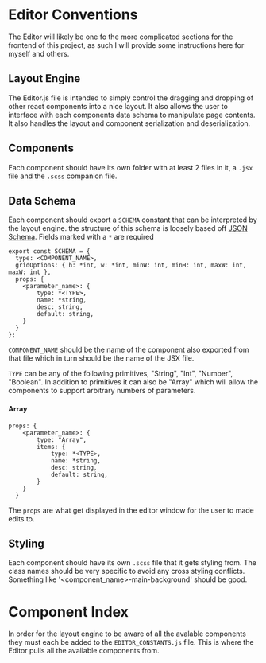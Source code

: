 # Editor Conventions
The Editor will likely be one fo the more complicated sections for the frontend of this project, as such I will provide
some instructions here for myself and others.

## Layout Engine
The Editor.js file is intended to simply control the dragging and dropping of other react components into a nice layout.
It also allows the user to interface with each components data schema to manipulate page contents. It also handles
the layout and component serialization and deserialization.

## Components
Each component should have its own folder with at least 2 files in it, a `.jsx` file and the `.scss` companion file. 

## Data Schema
Each component should export a `SCHEMA` constant that can be interpreted by the layout engine. the structure of
this schema is loosely based off [JSON Schema](https://json-schema.org/). Fields marked with a `*` are required

    export const SCHEMA = {
      type: <COMPONENT_NAME>,
      gridOptions: { h: *int, w: *int, minW: int, minH: int, maxW: int, maxW: int },
      props: {
        <parameter_name>: {
            type: *<TYPE>,
            name: *string,
            desc: string,
            default: string,
        }
      }
    };
    
`COMPONENT_NAME` should be the name of the component also exported from that file which in turn should be the name of the JSX file.

`TYPE` can be any of the following primitives, "String", "Int", "Number", "Boolean". In addition to primitives it can
also be "Array" which will allow the components to support arbitrary numbers of parameters.

#### Array
    props: {
        <parameter_name>: {
            type: "Array",
            items: {
                type: *<TYPE>,
                name: *string,
                desc: string,
                default: string,
            }
        }
      }
      
The `props` are what get displayed in the editor window for the user to made edits to.

## Styling
Each component should have its own `.scss` file that it gets styling from. The class names should be very specific to
avoid any cross styling conflicts. Something like '<component_name>-main-background' should be good.

# Component Index
In order for the layout engine to be aware of all the avalable components they must each be added to the `EDITOR_CONSTANTS.js`
file. This is where the Editor pulls all the available components from.